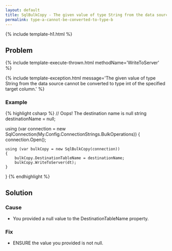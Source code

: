 ```yaml
---
layout: default
title: SqlBulkCopy - The given value of type String from the data source cannot be converted to type int of the specified target column.
permalink: type-a-cannot-be-converted-to-type-b
---
```


{% include template-h1.html %}

## Problem

{% include template-execute-thrown.html methodName='WriteToServer' %}

{% include template-exception.html message='The given value of type String from the data source cannot be converted to type int of the specified target column.' %}

### Example
{% highlight csharp %}
// Oops! The destination name is null
string destinationName = null;

using (var connection = new SqlConnection(My.Config.ConnectionStrings.BulkOperations))
{
    connection.Open();

    using (var bulkCopy = new SqlBulkCopy(connection))
    {
        bulkCopy.DestinationTableName = destinationName;
        bulkCopy.WriteToServer(dt);
    }
}
{% endhighlight %}

## Solution

### Cause

- You provided a null value to the DestinationTableName property.

### Fix

- ENSURE the value you provided is not null.
